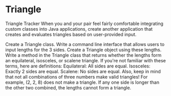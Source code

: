 # Triangle
Triangle Tracker
When you and your pair feel fairly comfortable integrating custom classes into Java applications, create another application that creates and evaluates triangles based on user-provided input.

Create a Triangle class.
Write a command line interface that allows users to input lengths for the 3 sides.
Create a Triangle object using these lengths.
Write a method in the Triangle class that returns whether the lengths form an equilateral, isosceles, or scalene triangle. If you're not familiar with these terms, here are definitions:
Equilateral: All sides are equal.
Isosceles: Exactly 2 sides are equal.
Scalene: No sides are equal.
Also, keep in mind that not all combinations of three numbers make valid triangles! For example, (2, 2, 8) does not make a triangle. If any one side is longer than the other two combined, the lengths cannot form a triangle.
